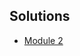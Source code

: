 ## Solutions
* [Module 2](https://siddheshkhedekar.github.io/JHU-HTML-CSS-and-Javascript-for-Web-Developers-Assignments/module2-solution/)